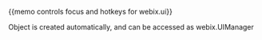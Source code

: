 
{{memo controls focus and hotkeys for webix.ui}}

Object is created automatically, and can be accessed as webix.UIManager


